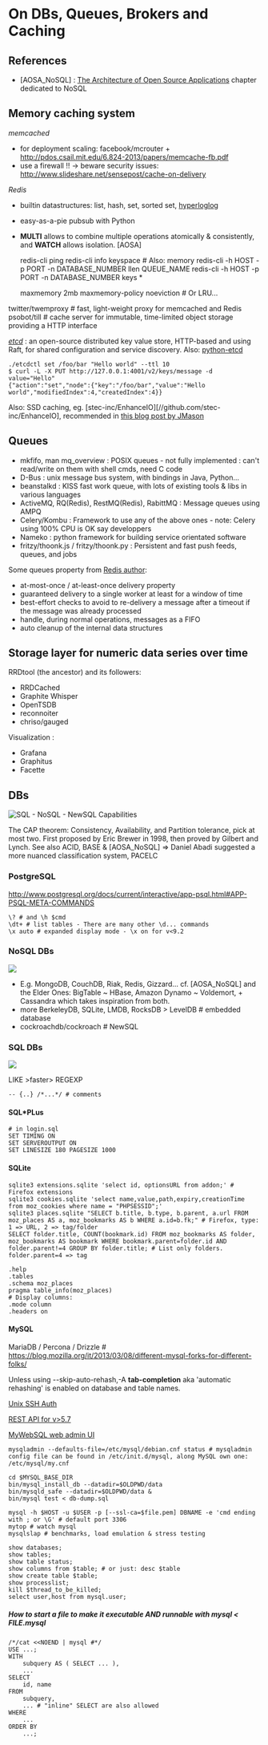 On DBs, Queues, Brokers and Caching
===================================

## References
- [AOSA_NoSQL] : [The Architecture of Open Source Applications](http://www.aosabook.org) chapter dedicated to NoSQL

## Memory caching system
_memcached_

- for deployment scaling: facebook/mcrouter + http://pdos.csail.mit.edu/6.824-2013/papers/memcache-fb.pdf
- use a firewall !! -> beware security issues: http://www.slideshare.net/sensepost/cache-on-delivery

_Redis_

- builtin datastructures: list, hash, set, sorted set, [hyperloglog](http://antirez.com/news/75)
- easy-as-a-pie pubsub with Python
- **MULTI** allows to combine multiple operations atomically & consistently, and **WATCH** allows isolation. [AOSA]

    redis-cli ping
    redis-cli info keyspace # Also: memory
    redis-cli -h HOST -p PORT -n DATABASE_NUMBER llen QUEUE_NAME
    redis-cli -h HOST -p PORT -n DATABASE_NUMBER keys \*

    maxmemory 2mb
    maxmemory-policy noeviction # Or LRU...

twitter/twemproxy # fast, light-weight proxy for memcached and Redis
psobot/till # cache server for immutable, time-limited object storage providing a HTTP interface

[_etcd_](https://github.com/coreos/etcd) : an open-source distributed key value store, HTTP-based and using Raft, for shared configuration and service discovery. Also: [python-etcd](https://github.com/jplana/python-etcd)

    ./etcdctl set /foo/bar "Hello world" --ttl 10
    $ curl -L -X PUT http://127.0.0.1:4001/v2/keys/message -d value="Hello"
    {"action":"set","node":{"key":"/foo/bar","value":"Hello world","modifiedIndex":4,"createdIndex":4}}

Also: SSD caching, eg. [stec-inc/EnhanceIO][//github.com/stec-inc/EnhanceIO], recommended in [this blog post by JMason](//swrveengineering.wordpress.com/2014/10/14/how-we-increased-our-ec2-event-throughput-by-50-for-free/)

## Queues
- mkfifo, man mq_overview : POSIX queues - not fully implemented : can't read/write on them with shell cmds, need C code
- D-Bus : unix message bus system, with bindings in Java, Python...
- beanstalkd : KISS fast work queue, with lots of existing tools & libs in various languages
- ActiveMQ, RQ(Redis), RestMQ(Redis), RabittMQ : Message queues using AMPQ
- Celery/Kombu : Framework to use any of the above ones - note: Celery using 100% CPU is OK say developpers
- Nameko : python framework for building service orientated software
- fritzy/thoonk.js / fritzy/thoonk.py : Persistent and fast push feeds, queues, and jobs

Some queues property from [Redis author](http://antirez.com/news/78):
- at-most-once / at-least-once delivery property
- guaranteed delivery to a single worker at least for a window of time
- best-effort checks to avoid to re-delivery a message after a timeout if the message was already processed
- handle, during normal operations, messages as a FIFO
- auto cleanup of the internal data structures

## Storage layer for numeric data series over time
RRDtool (the ancestor) and its followers:

- RRDCached
- Graphite Whisper
- OpenTSDB
- reconnoiter
- chriso/gauged

Visualization :

- Grafana
- Graphitus
- Facette

## DBs
![](https://raw.githubusercontent.com/cockroachdb/cockroach/master/resources/doc/sql-nosql-newsql.png "SQL - NoSQL - NewSQL Capabilities")

The CAP theorem: Consistency, Availability, and Partition tolerance, pick at most two.
First proposed by Eric Brewer in 1998, then proved by Gilbert and Lynch. See also ACID, BASE & [AOSA_NoSQL]
=> Daniel Abadi suggested a more nuanced classification system, PACELC

### PostgreSQL
http://www.postgresql.org/docs/current/interactive/app-psql.html#APP-PSQL-META-COMMANDS

    \? # and \h $cmd
    \dt+ # list tables - There are many other \d... commands
    \x auto # expanded display mode - \x on for v<9.2 

### NoSQL DBs

![](http://martinfowler.com/bliki/images/polyglotPersistence/polyglot.png)

- E.g. MongoDB, CouchDB, Riak, Redis, Gizzard... cf. [AOSA_NoSQL]
and the Elder Ones: BigTable ~ HBase, Amazon Dynamo ~ Voldemort, + Cassandra which takes inspiration from both.
- more BerkeleyDB, SQLite, LMDB, RocksDB > LevelDB # embedded database
- cockroachdb/cockroach # NewSQL

### SQL DBs

![](http://www.codeproject.com/KB/database/Visual_SQL_Joins/Visual_SQL_JOINS_orig.jpg)

LIKE >faster> REGEXP

    -- {..} /*...*/ # comments

#### SQL*PLus

    # in login.sql
    SET TIMING ON
    SET SERVEROUTPUT ON
    SET LINESIZE 180 PAGESIZE 1000

#### SQLite

    sqlite3 extensions.sqlite 'select id, optionsURL from addon;' # Firefox extensions
    sqlite3 cookies.sqlite 'select name,value,path,expiry,creationTime from moz_cookies where name = "PHPSESSID";'
    sqlite3 places.sqlite "SELECT b.title, b.type, b.parent, a.url FROM moz_places AS a, moz_bookmarks AS b WHERE a.id=b.fk;" # Firefox, type: 1 => URL, 2 => tag/folder
    SELECT folder.title, COUNT(bookmark.id) FROM moz_bookmarks AS folder, moz_bookmarks AS bookmark WHERE bookmark.parent=folder.id AND folder.parent!=4 GROUP BY folder.title; # List only folders. folder.parent=4 => tag

    .help
    .tables
    .schema moz_places
    pragma table_info(moz_places)
    # Display columns:
    .mode column
    .headers on

#### MySQL
MariaDB / Percona / Drizzle # https://blog.mozilla.org/it/2013/03/08/different-mysql-forks-for-different-folks/

Unless using --skip-auto-rehash,-A **tab-completion** aka 'automatic rehashing' is enabled on database and table names.

[Unix SSH Auth](http://www.mon-code.net/article/72/utiliser-le-compte-linux-pour-se-connecter-de-facon-securise-a-mariadb-et-mysql-sans-mot-de-passe)

[REST API for v>5.7](www.infoq.com/news/2014/09/MySQL-REST)

[MyWebSQL web admin UI](http://freedif.org/mywebsql-web-based-database-administration-panel/)

    mysqladmin --defaults-file=/etc/mysql/debian.cnf status # mysqladmin config file can be found in /etc/init.d/mysql, along MySQL own one: /etc/mysql/my.cnf

    cd $MYSQL_BASE_DIR
    bin/mysql_install_db --datadir=$OLDPWD/data
    bin/mysqld_safe --datadir=$OLDPWD/data &
    bin/mysql test < db-dump.sql

    mysql -h $HOST -u $USER -p [--ssl-ca=$file.pem] DBNAME -e 'cmd ending with ; or \G' # default port 3306
    mytop # watch mysql
    mysqlslap # benchmarks, load emulation & stress testing

    show databases;
    show tables;
    show table status;
    show columns from $table; # or just: desc $table
    show create table $table;
    show processlist;
    kill $thread_to_be_killed;
    select user,host from mysql.user;

##### How to start a file to make it executable AND runnable with mysql < FILE.mysql

    /*/cat <<NOEND | mysql #*/
    USE ...;
    WITH
        subquery AS ( SELECT ... ),
        ...
    SELECT
        id, name
    FROM
        subquery,
        ... # "inline" SELECT are also allowed
    WHERE
        ...
    ORDER BY
        ...;
